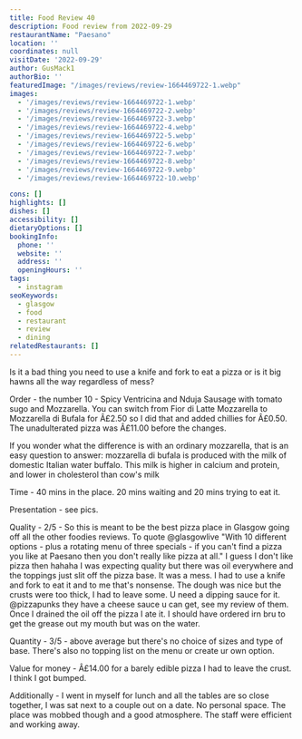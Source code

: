 ```yaml
---
title: Food Review 40
description: Food review from 2022-09-29
restaurantName: "Paesano"
location: ''
coordinates: null
visitDate: '2022-09-29'
author: GusMack1
authorBio: ''
featuredImage: "/images/reviews/review-1664469722-1.webp"
images:
  - '/images/reviews/review-1664469722-1.webp'
  - '/images/reviews/review-1664469722-2.webp'
  - '/images/reviews/review-1664469722-3.webp'
  - '/images/reviews/review-1664469722-4.webp'
  - '/images/reviews/review-1664469722-5.webp'
  - '/images/reviews/review-1664469722-6.webp'
  - '/images/reviews/review-1664469722-7.webp'
  - '/images/reviews/review-1664469722-8.webp'
  - '/images/reviews/review-1664469722-9.webp'
  - '/images/reviews/review-1664469722-10.webp'

cons: []
highlights: []
dishes: []
accessibility: []
dietaryOptions: []
bookingInfo:
  phone: ''
  website: ''
  address: ''
  openingHours: ''
tags:
  - instagram
seoKeywords:
  - glasgow
  - food
  - restaurant
  - review
  - dining
relatedRestaurants: []
---
```

Is it a bad thing you need to use a knife and fork to eat a pizza or is it big hawns all the way regardless of mess?

Order - the number 10 - Spicy Ventricina and Nduja Sausage with tomato sugo and Mozzarella. You can switch from Fior di Latte Mozzarella to Mozzarella di Bufala for Â£2.50 so I did that and added chillies for Â£0.50. The unadulterated pizza was Â£11.00 before the changes.

If you wonder what the difference is with an ordinary mozzarella, that is an easy question to answer: mozzarella di bufala is produced with the milk of domestic Italian water buffalo. This milk is higher in calcium and protein, and lower in cholesterol than cow's milk

Time - 40 mins in the place. 20 mins waiting and 20 mins trying to eat it.

Presentation - see pics. 

Quality - 2/5 - So this is meant to be the best pizza place in Glasgow going off all the other foodies reviews. To quote @glasgowlive "With 10 different options - plus a rotating menu of three specials - if you can't find a pizza you like at Paesano then you don't really like pizza at all." I guess I don't like pizza then hahaha I was expecting quality but there was oil everywhere and the toppings just slit off the pizza base. It was a mess. I had to use a knife and fork to eat it and to me that's nonsense. The dough was nice but the crusts were too thick, I had to leave some. U need a dipping sauce for it. @pizzapunks they have a cheese sauce u can get, see my  review of them. Once I drained the oil off the pizza I ate it. I should have ordered irn bru to get the grease out my mouth but was on the water. 

Quantity - 3/5 - above average but there's no choice of sizes and type of base. There's also no topping list on the menu or create ur own option.

Value for money - Â£14.00 for a barely edible pizza I had to leave the crust. I think I got bumped.

Additionally - I went in myself for lunch and all the tables are so close together, I was sat next to a couple out on a date. No personal space. The place was mobbed though and a good atmosphere. The staff were efficient and working away.
